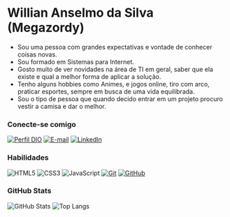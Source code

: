 # Willian Anselmo da Silva (Megazordy)
- Sou uma pessoa com grandes expectativas e vontade de conhecer coisas novas.
- Sou formado em Sistemas para Internet.
- Gosto muito de ver novidades na área de TI em geral, saber que ela existe e qual a melhor forma de aplicar a solução.
- Tenho alguns hobbies como Animes, e jogos online, tiro com arco, praticar esportes, sempre em busca de uma vida equilibrada.
- Sou o tipo de pessoa que quando decido entrar em um projeto procuro vestir a camisa e dar o melhor.

### Conecte-se comigo
[![Perfil DIO](https://img.shields.io/badge/-Meu%20Perfil%20na%20DIO-30A3DC?style=for-the-badge)](https://web.dio.me/users/willian0506/)
[![E-mail](https://img.shields.io/badge/-Email-000?style=for-the-badge&logo=microsoft-outlook&logoColor=E94D5F)](mailto:willian0506@hotmail.com)
[![LinkedIn](https://img.shields.io/badge/-LinkedIn-000?style=for-the-badge&logo=linkedin&logoColor=30A3DC)](https://www.linkedin.com/in/willian-anselmo-da-silva-211569b6/)


### Habilidades
![HTML5](https://img.shields.io/badge/HTML-000?style=for-the-badge&logo=html5&logoColor=30A3DC)
![CSS3](https://img.shields.io/badge/CSS3-000?style=for-the-badge&logo=css3&logoColor=E94D5F)
![JavaScript](https://img.shields.io/badge/JavaScript-000?style=for-the-badge&logo=javascript&logoColor=30A3DC)
[![Git](https://img.shields.io/badge/Git-000?style=for-the-badge&logo=git&logoColor=E94D5F)](https://git-scm.com/doc) 
[![GitHub](https://img.shields.io/badge/GitHub-000?style=for-the-badge&logo=github&logoColor=30A3DC)](https://docs.github.com/)

### GitHub Stats
![GitHub Stats](https://github-readme-stats.vercel.app/api?username=willflame&theme=transparent&bg_color=000&border_color=30A3DC&show_icons=true&icon_color=30A3DC&title_color=E94D5F&text_color=FFF)
![Top Langs](https://github-readme-stats-git-masterrstaa-rickstaa.vercel.app/api/top-langs/?username=willflame&layout=compact&bg_color=000&border_color=30A3DC&title_color=E94D5F&text_color=FFF)